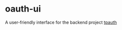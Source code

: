 # oauth-ui

A user-friendly interface for the backend project [tpauth](https://github.com/alvidir/tpauth)

